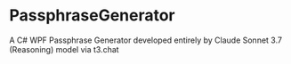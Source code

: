 # PassphraseGenerator
A C# WPF Passphrase Generator developed entirely by Claude Sonnet 3.7 (Reasoning) model via t3.chat
